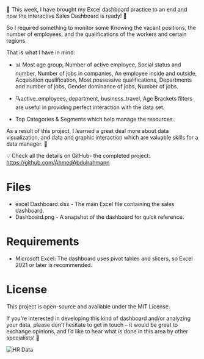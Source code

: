 🌟 This week, I have brought my Excel dashboard practice to an end and now the interactive Sales Dashboard is ready! 🚀

So I required something to monitor some Knowing the vacant positions, the number of employees, and the qualifications of the workers and certain regions. 

That is what I have in mind:
- 📊 Most age group, Number of active employee, Social status and number, Number of jobs in companies, An employee inside and outside, Acquisition qualification, Most possessive qualifications, Departments and number of jobs, Gender dominance of jobs, Number of jobs.

- 🔍active_employees, department, business_travel,  Age Brackets filters are useful in providing perfect interaction with the data set.

- Top Categories & Segments which help manage the resources.


As a result of this project, I learned a great deal more about data visualization, and data and graphic interaction which are valuable skills for a data manager. 💼

💡 Check all the details on GitHub- the completed project:
https://github.com/AhmedAbdulrahmann

# Files
- excel Dashboard.xlsx - The main Excel file containing the sales dashboard.
- Dashboard.png - A snapshot of the dashboard for quick reference.

# Requirements
- Microsoft Excel: The dashboard uses pivot tables and slicers, so Excel 2021 or later is recommended.

# License
This project is open-source and available under the MIT License.

If you’re interested in developing this kind of dashboard and/or analyzing your data, please don’t hesitate to get in touch – it would be great to exchange opinions, and I’d like to hear what is done in this area by other specialists! 🙌


![HR Data](https://github.com/user-attachments/assets/ba021ba5-2810-491b-9509-9a6f14881239)
